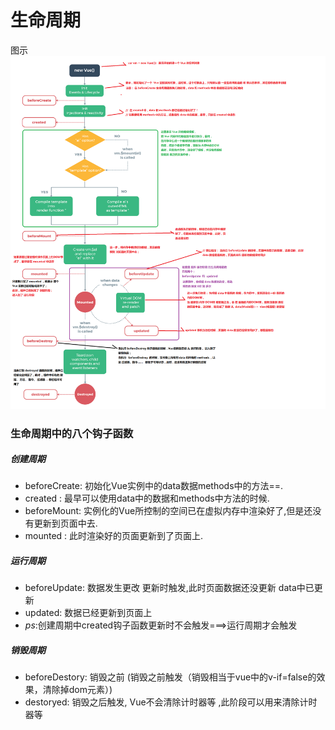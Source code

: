# 生命周期
图示
![Image text](./lifecycle.png)
### 生命周期中的八个钩子函数
##### 创建周期
- beforeCreate: 初始化Vue实例中的data数据methods中的方法==.
- created : 最早可以使用data中的数据和methods中方法的时候.
- beforeMount: 实例化的Vue所控制的空间已在虚拟内存中渲染好了,但是还没有更新到页面中去.
- mounted : 此时渲染好的页面更新到了页面上.
##### 运行周期
- beforeUpdate: 数据发生更改 更新时触发,此时页面数据还没更新 data中已更新
- updated: 数据已经更新到页面上
-  *ps*:创建周期中created钩子函数更新时不会触发===>运行周期才会触发

##### 销毁周期
- beforeDestory: 销毁之前 (销毁之前触发（销毁相当于vue中的v-if=false的效果，清除掉dom元素）)
- destoryed:   销毁之后触发, Vue不会清除计时器等 ,此阶段可以用来清除计时器等
